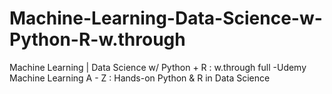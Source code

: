 # Machine-Learning-Data-Science-w-Python-R-w.through
Machine Learning | Data Science w/ Python + R : w.through full -Udemy Machine Learning A - Z : Hands-on Python & R in Data Science
